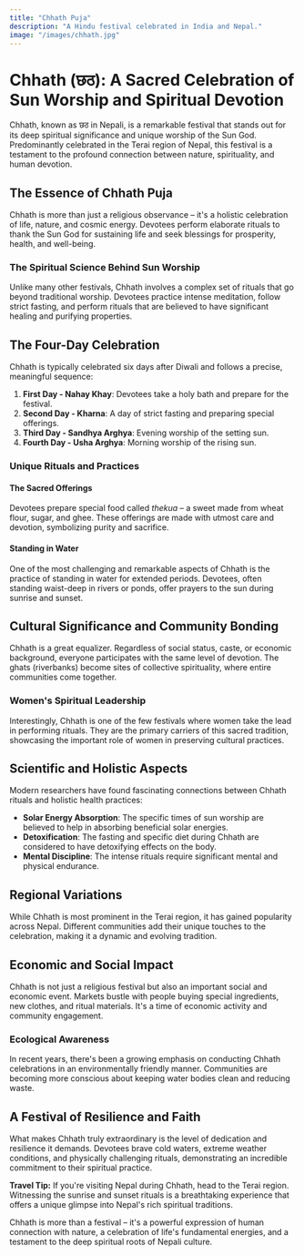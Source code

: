 ```yaml
---
title: "Chhath Puja"
description: "A Hindu festival celebrated in India and Nepal."
image: "/images/chhath.jpg"
---
```



# Chhath (छठ): A Sacred Celebration of Sun Worship and Spiritual Devotion

Chhath, known as छठ in Nepali, is a remarkable festival that stands out for its deep spiritual significance and unique worship of the Sun God. Predominantly celebrated in the Terai region of Nepal, this festival is a testament to the profound connection between nature, spirituality, and human devotion.

## The Essence of Chhath Puja

Chhath is more than just a religious observance – it's a holistic celebration of life, nature, and cosmic energy. Devotees perform elaborate rituals to thank the Sun God for sustaining life and seek blessings for prosperity, health, and well-being.

### The Spiritual Science Behind Sun Worship

Unlike many other festivals, Chhath involves a complex set of rituals that go beyond traditional worship. Devotees practice intense meditation, follow strict fasting, and perform rituals that are believed to have significant healing and purifying properties.

## The Four-Day Celebration

Chhath is typically celebrated six days after Diwali and follows a precise, meaningful sequence:

1. **First Day - Nahay Khay**: Devotees take a holy bath and prepare for the festival.
2. **Second Day - Kharna**: A day of strict fasting and preparing special offerings.
3. **Third Day - Sandhya Arghya**: Evening worship of the setting sun.
4. **Fourth Day - Usha Arghya**: Morning worship of the rising sun.

### Unique Rituals and Practices

#### The Sacred Offerings

Devotees prepare special food called *thekua* – a sweet made from wheat flour, sugar, and ghee. These offerings are made with utmost care and devotion, symbolizing purity and sacrifice.

#### Standing in Water

One of the most challenging and remarkable aspects of Chhath is the practice of standing in water for extended periods. Devotees, often standing waist-deep in rivers or ponds, offer prayers to the sun during sunrise and sunset.

## Cultural Significance and Community Bonding

Chhath is a great equalizer. Regardless of social status, caste, or economic background, everyone participates with the same level of devotion. The ghats (riverbanks) become sites of collective spirituality, where entire communities come together.

### Women's Spiritual Leadership

Interestingly, Chhath is one of the few festivals where women take the lead in performing rituals. They are the primary carriers of this sacred tradition, showcasing the important role of women in preserving cultural practices.

## Scientific and Holistic Aspects

Modern researchers have found fascinating connections between Chhath rituals and holistic health practices:

- **Solar Energy Absorption**: The specific times of sun worship are believed to help in absorbing beneficial solar energies.
- **Detoxification**: The fasting and specific diet during Chhath are considered to have detoxifying effects on the body.
- **Mental Discipline**: The intense rituals require significant mental and physical endurance.

## Regional Variations

While Chhath is most prominent in the Terai region, it has gained popularity across Nepal. Different communities add their unique touches to the celebration, making it a dynamic and evolving tradition.

## Economic and Social Impact

Chhath is not just a religious festival but also an important social and economic event. Markets bustle with people buying special ingredients, new clothes, and ritual materials. It's a time of economic activity and community engagement.

### Ecological Awareness

In recent years, there's been a growing emphasis on conducting Chhath celebrations in an environmentally friendly manner. Communities are becoming more conscious about keeping water bodies clean and reducing waste.

## A Festival of Resilience and Faith

What makes Chhath truly extraordinary is the level of dedication and resilience it demands. Devotees brave cold waters, extreme weather conditions, and physically challenging rituals, demonstrating an incredible commitment to their spiritual practice.

**Travel Tip:** If you're visiting Nepal during Chhath, head to the Terai region. Witnessing the sunrise and sunset rituals is a breathtaking experience that offers a unique glimpse into Nepal's rich spiritual traditions.

Chhath is more than a festival – it's a powerful expression of human connection with nature, a celebration of life's fundamental energies, and a testament to the deep spiritual roots of Nepali culture.
